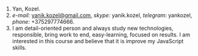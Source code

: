 1. Yan, Kozel.
2. _e-mail:_ yanik.kozel@gmail.com, _skype:_ yanik.kozel, _telegram:_ yankozel, _phone:_ +375297774666.
3. I am detail-oriented person and always study new technologies, responsible, bring work to end, easy-learning, focused on results. I am interested in this course and believe that it is improve my JavaScript skills.
